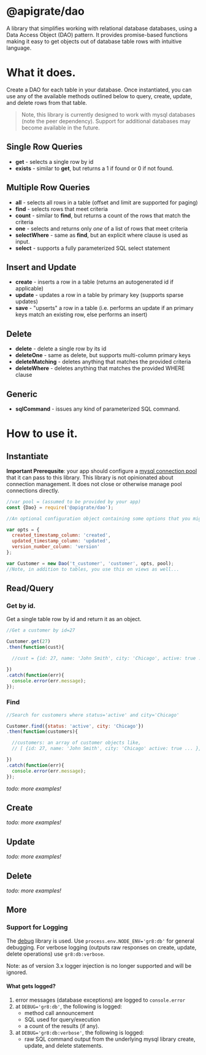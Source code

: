 # @apigrate/dao
A library that simplifies working with relational database databases, using a Data Access Object (DAO) pattern.
It provides promise-based functions making it easy to get objects out of database table rows with intuitive language.

# What it does.
Create a DAO for each table in your database. Once instantiated, you can use any of the available methods outlined below
 to query, create, update, and delete rows from that table.
> Note, this library is currently designed to work with mysql databases (note the peer dependency).
> Support for additional databases may become available in the future.

## Single Row Queries

* __get__ - selects a single row by id
* __exists__ - similar to __get__, but returns a 1 if found or 0 if not found.

## Multiple Row Queries

* __all__ - selects all rows in a table (offset and limit are supported for paging)
* __find__ - selects rows that meet criteria
* __count__ - similar to __find__, but returns a count of the rows that match the criteria
* __one__ - selects and returns only *one* of a list of rows that meet criteria
* __selectWhere__ - same as __find__, but an explicit where clause is used as input.
* __select__ - supports a fully parameterized SQL select statement

## Insert and Update
* __create__ - inserts a row in a table (returns an autogenerated id if applicable)
* __update__ - updates a row in a table by primary key (supports sparse updates)
* __save__ - "upserts" a row in a table (i.e. performs an update if an primary keys match an existing row, else performs an insert)

## Delete

* __delete__ - delete a single row by its id
* __deleteOne__ - same as delete, but supports multi-column primary keys
* __deleteMatching__ - deletes anything that matches the provided criteria
* __deleteWhere__ - deletes anything that matches the provided WHERE clause

## Generic
* __sqlCommand__ - issues any kind of parameterized SQL command.

# How to use it.

## Instantiate

__Important Prerequsite__: your app should configure a [mysql connection pool](https://www.npmjs.com/package/mysql#pooling-connections) that it can pass to this library. This library is not opinionated about connection management. It does not close or otherwise manage pool connections directly.


```javascript
//var pool = (assumed to be provided by your app)
const {Dao} = require('@apigrate/dao');

//An optional configuration object containing some options that you might want to use on a table.  

var opts = {
  created_timestamp_column: 'created',
  updated_timestamp_column: 'updated',
  version_number_column: 'version'
};

var Customer = new Dao('t_customer', 'customer', opts, pool);
//Note, in addition to tables, you use this on views as well...
```

## Read/Query

### Get by id.
Get a single table row by id and return it as an object.
```javascript
//Get a customer by id=27

Customer.get(27)
.then(function(cust){

  //cust = {id: 27, name: 'John Smith', city: 'Chicago', active: true ... }

})
.catch(function(err){
  console.error(err.message);
});

```

### Find
```javascript
//Search for customers where status='active' and city='Chicago'

Customer.find({status: 'active', city: 'Chicago'})
.then(function(customers){

  //customers: an array of customer objects like,
  // [ {id: 27, name: 'John Smith', city: 'Chicago' active: true ... }, {id: 28, name: 'Sally Woo', city: 'Chicago', active: true ... }, ...]

})
.catch(function(err){
  console.error(err.message);
});

```

*todo: more examples!*

## Create
*todo: more examples!*

## Update
*todo: more examples!*

## Delete
*todo: more examples!*

## More

### Support for Logging
The [debug](https://www.npmjs.org/debug) library is used. Use `process.env.NODE_ENV='gr8:db'` for general debugging. For verbose logging (outputs raw responses on create, update, delete operations) use `gr8:db:verbose`.

Note: as of version 3.x logger injection is no longer supported and will be ignored.
#### What gets logged?
1. error messages (database exceptions) are logged to `console.error`
4. at `DEBUG='gr8:db'`, the following is logged:
   * method call announcement
   * SQL used for query/execution
   * a count of the results (if any).
5. at `DEBUG='gr8:db:verbose'`, the following is logged:
   * raw SQL command output from the underlying mysql library create, update, and delete statements.
